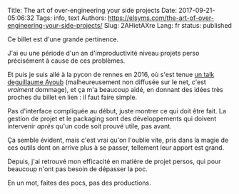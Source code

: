 Title: The art of over-engineering your side projects
Date: 2017-09-21-05:06:32
Tags: info, text
Authors: https://elsyms.com/the-art-of-over-engineering-your-side-projects/
Slug: 2AHietAXre
Lang: fr
status: published

Ce billet est d'une grande pertinence.

J'ai eu une période d'un an d'improductivité niveau projets perso précisément à cause de ces problèmes.

Et puis je suis allé à la pycon de rennes en 2016, où s'est tenue
[un talk deguillaume Ayoub](https://www.pycon.fr/2016/pages/programme.html#Ma%20premi%C3%A8re%20appli%20en%2030%20minutes%20(et%20un%20peu%20de%20courage))
(malheureusement non diffusée sur le net, c'est *vraiment* dommage),
et ça m'a beaucoup aidé, en donnant des idées très proches du billet
en lien : il faut faire simple.

Pas d'interface compliquée au début, juste montrer ce qui doit être fait.
La gestion de projet et le packaging sont des développements qui doivent
intervenir *après* qu'un code soit prouvé utile, pas avant.

Ça semble évident, mais c'est vrai qu'on l'oublie vite,
pris dans la magie de ces outils dont on arrive plus à se passer,
tellement leur apport est grand.

Depuis, j'ai retrouvé mon efficacité en matière de projet persos,
qui pour beaucoup n'ont pas besoin de dépasser la poc.

En un mot, faites des pocs, pas des productions.
